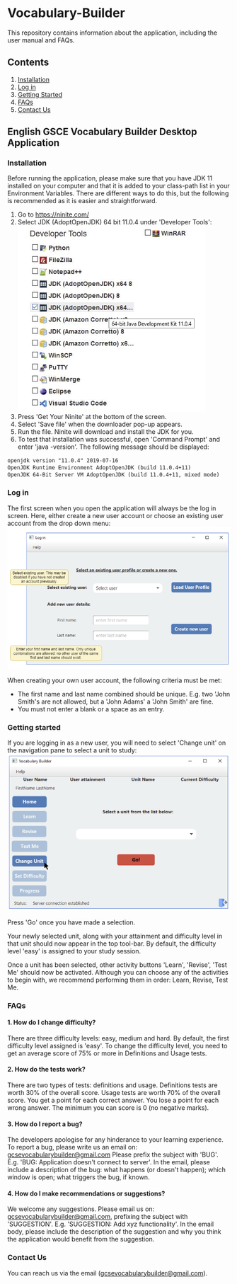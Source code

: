 # Vocabulary-Builder
This repository contains information about the application, including the user manual and FAQs.

## Contents 
1. [Installation](https://github.com/myadav01/Vocabulary-Builder/blob/master/README.md#installation) 
2. [Log in](https://github.com/myadav01/Vocabulary-Builder/blob/master/README.md#log) 
3. [Getting Started](https://github.com/myadav01/Vocabulary-Builder/blob/master/README.md#getting) 
4. [FAQs](https://github.com/myadav01/Vocabulary-Builder/blob/master/README.md#faqs) 
5. [Contact Us](https://github.com/myadav01/Vocabulary-Builder/blob/master/README.md#contact) 

## English GSCE Vocabulary Builder Desktop Application

### Installation

Before running the application, please make sure that you have JDK 11 installed on your computer 
and that it is added to your class-path list in your Environment Variables. 
There are different ways to do this, but the following is recommended as it is easier and straightforward. 

1) Go to https://ninite.com/
2) Select JDK (AdoptOpenJDK) 64 bit 11.0.4 under 'Developer Tools': 
![JDK image](images/jdk_ninite.png)
3) Press 'Get Your Ninite' at the bottom of the screen. 
4) Select 'Save file' when the downloader pop-up appears.
5) Run the file. Ninite will download and install the JDK for you.
6) To test that installation was successful, open 'Command Prompt' and enter 'java -version'. The following message should be displayed: 
````
openjdk version "11.0.4" 2019-07-16
OpenJDK Runtime Environment AdoptOpenJDK (build 11.0.4+11)
OpenJDK 64-Bit Server VM AdoptOpenJDK (build 11.0.4+11, mixed mode)
````

### Log in

The first screen when you open the application will always be the log in screen. Here, either create a new user 
account or choose an existing user account from the drop down menu: 
![log in](images/log-in.PNG)

When creating your own user account, the following
criteria must be met: 

* The first name and last name combined should be unique. E.g. two 'John Smith's are not allowed, but a 'John Adams'
a 'John Smith' are fine.
* You must not enter a blank or a space as an entry. 

### Getting started

If you are logging in as a new user, you will need to select 'Change unit' on the navigation pane to select a unit to study:
![unit image](images/change-unit.PNG)

Press 'Go' once you have made a selection. 

Your newly selected unit, along with your attainment and difficulty level in that unit should now appear in the top tool-bar. By default, the difficulty level 'easy' is assigned to your study session.

Once a unit has been selected, other activity buttons 'Learn', 'Revise', 'Test Me' should now be activated. 
Although you can choose any of the activities to begin with, we recommend performing them in order: Learn, Revise, Test Me. 

### FAQs

#### 1. How do I change difficulty? 

There are three difficulty levels: easy, medium and hard. By default, the first difficulty level assigned is 'easy'. To          change the difficulty level, you need to get an average score of 75% or more in Definitions and Usage tests. 

#### 2. How do the tests work? 

There are two types of tests: definitions and usage. Definitions tests are worth 30% of the overall score. Usage tests are worth 70% of the overall score.
You get a point for each correct answer. You lose a point for each wrong answer. The minimum you can score is 0 (no negative marks).

#### 3. How do I report a bug? 

The developers apologise for any hinderance to your learning experience. To report a bug, please write us an email on:
gcsevocabularybuilder@gmail.com
Please prefix the subject with 'BUG'. E.g. 'BUG: Application doesn't connect to server'. In the email, please include a description of the bug: what happens (or doesn't happen); which window is open; what triggers the bug, if known.

#### 4. How do I make recommendations or suggestions? 

We welcome any suggestions. Please email us on:
gcsevocabularybuilder@gmail.com, prefixing the subject with 'SUGGESTION'. E.g. 'SUGGESTION: Add xyz functionality'. In the email body, please include the description of the suggestion and why you think the application would benefit from the suggestion. 


### Contact Us 

You can reach us via the email (gcsevocabularybuilder@gmail.com). 
